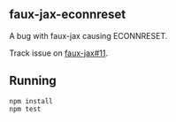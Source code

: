 ## faux-jax-econnreset
A bug with faux-jax causing ECONNRESET.

Track issue on [faux-jax#11](https://github.com/algolia/faux-jax/issues/11).

## Running
```
npm install
npm test
```